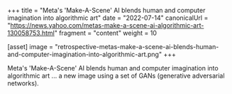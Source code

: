+++
title = "Meta's 'Make-A-Scene' AI blends human and computer imagination into algorithmic art"
date = "2022-07-14"
canonicalUrl = "https://news.yahoo.com/metas-make-a-scene-ai-algorithmic-art-130058753.html"
fragment = "content"
weight = 10

[asset]
    image = "retrospective-metas-make-a-scene-ai-blends-human-and-computer-imagination-into-algorithmic-art.png"
+++

Meta's 'Make-A-Scene' AI blends human and computer imagination into 
algorithmic art ... a new image using a set of GANs (generative adversarial 
networks).
